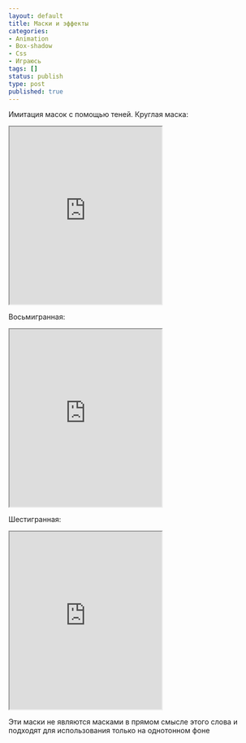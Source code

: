 ```yaml
---
layout: default
title: Маски и эффекты
categories:
- Animation
- Box-shadow
- Css
- Играюсь
tags: []
status: publish
type: post
published: true
---
```

Имитация масок с помощью теней. <!--more-->
Круглая маска:
<iframe class="jsbin" style="height: 350px" src="http://jsbin.com/EcebOKi/23/embed?output"></iframe>

Восьмигранная:
<iframe class="jsbin" style="height: 350px" src="http://jsbin.com/EcebOKi/21/embed?output"></iframe>

Шестигранная:
<iframe class="jsbin" style="height: 350px" src="http://jsbin.com/EcebOKi/25/embed?output"></iframe>

Эти маски не являются масками в прямом смысле этого слова и подходят для использования только на однотонном фоне

